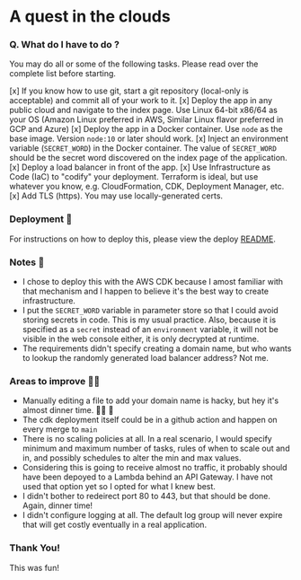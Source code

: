 # A quest in the clouds

### Q. What do I have to do ?
You may do all or some of the following tasks. Please read over the complete list before starting.

[x] If you know how to use git, start a git repository (local-only is acceptable) and commit all of your work to it.
[x] Deploy the app in any public cloud and navigate to the index page. Use Linux 64-bit x86/64 as your OS (Amazon Linux preferred in AWS, Similar Linux flavor preferred in GCP and Azure)
[x] Deploy the app in a Docker container. Use `node` as the base image. Version `node:10` or later should work.
[x] Inject an environment variable (`SECRET_WORD`) in the Docker container. The value of `SECRET_WORD` should be the secret word discovered on the index page of the application.
[x] Deploy a load balancer in front of the app.
[x] Use Infrastructure as Code (IaC) to "codify" your deployment. Terraform is ideal, but use whatever you know, e.g. CloudFormation, CDK, Deployment Manager, etc.
[x] Add TLS (https). You may use locally-generated certs.


### Deployment :rocket:

For instructions on how to deploy this, please view the deploy [README](deploy/README).

### Notes :memo:

- I chose to deploy this with the AWS CDK because I amost familiar with that mechanism and I happen to believe it's the best way to create infrastructure.
- I put the `SECRET_WORD` variable in parameter store so that I could avoid storing secrets in code. This is my usual practice. Also, because it is specified
as a `secret` instead of an `environment` variable, it will not be visible in the web console either, it is only decrypted at runtime.
- The requirements didn't specify creating a domain name, but who wants to lookup the randomly generated load balancer address? Not me.

### Areas to improve :construction_worker_man:
- Manually editing a file to add your domain name is hacky, but hey it's almost dinner time. :man_shrugging: :pizza:
- The cdk deployment itself could be in a github action and happen on every merge to `main`
- There is no scaling policies at all. In a real scenario, I would specify minimum and maximum number of tasks, rules of when to scale out and in, and possibly schedules to alter the min and max values.
- Considering this is going to receive almost no traffic, it probably should have been depoyed to a Lambda behind an API Gateway. I have not used that option yet so I opted for what I knew best.
- I didn't bother to redeirect port 80 to 443, but that should be done. Again, dinner time!
- I didn't configure logging at all. The default log group will never expire that will get costly eventually in a real application.

### Thank You!

This was fun!

